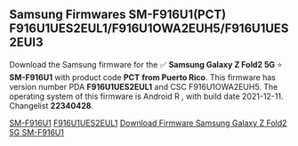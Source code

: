<h2>Samsung Firmwares SM-F916U1(PCT) F916U1UES2EUL1/F916U1OWA2EUH5/F916U1UES2EUI3</h2>
Download the Samsung firmware for the ✅ <strong>Samsung Galaxy Z Fold2 5G </strong> ⭐ <strong>SM-F916U1</strong> with product code <strong>PCT</strong> <strong> from Puerto Rico</strong>. This firmware has version number PDA <strong>F916U1UES2EUL1</strong> and CSC F916U1OWA2EUH5. The operating system of this firmware is Android R , with build date 2021-12-11. Changelist <strong>22340428</strong>.


[SM-F916U1](https://samfirm.shop/samsung/model/SM-F916U1)
[F916U1UES2EUL1](https://samfirm.shop/samsung/pda/F916U1UES2EUL1)
[Download Firmware Samsung Galaxy Z Fold2 5G SM-F916U1](https://samfirm.shop/samsung/firmware/481740)
